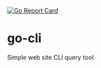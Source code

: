 [![Go Report Card](https://goreportcard.com/badge/github.com/mleyb/go-cli)](https://goreportcard.com/report/github.com/mleyb/go-cli)

# go-cli

Simple web site CLI query tool.
